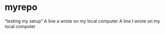# myrepo
“testing my setup”
A line a wrote on my local computer
A line I wrote on my local computer
